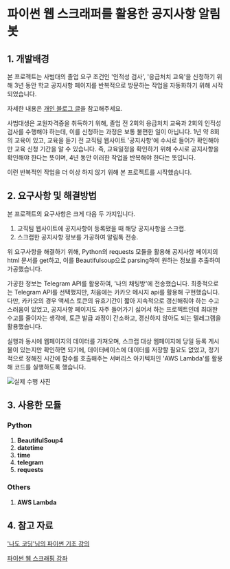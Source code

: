 # 파이썬 웹 스크래퍼를 활용한 공지사항 알림봇

## 1. 개발배경

본 프로젝트는 사범대의 졸업 요구 조건인 '인적성 검사', '응급처치 교육'을 신청하기 위해 3년 동안 학교 공지사항 페이지를 반복적으로 방문하는 작업을 자동화하기 위해 시작되었습니다.

자세한 내용은 [개인 블로그 글](https://omins.tistory.com/4?category=1272317)을 참고해주세요.

사범대생은 교원자격증을 취득하기 위해, 졸업 전 2회의 응급처치 교육과 2회의 인적성 검사를 수행해야 하는데, 이를 신청하는 과정은 보통 불편한 일이 아닙니다. 1년 약 8회의 교육이 있고, 교육을 듣기 전 교직팀 웹사이트 '공지사항'에 수시로 들어가 확인해야만 교육 신청 기간을 알 수 있습니다. 즉, 교육일정을 확인하기 위해 수시로 공지사항을 확인해야 한다는 뜻이며, 4년 동안 이러한 작업을 반복해야 한다는 뜻입니다.

이런 반복적인 작업을 더 이상 하지 않기 위해 본 프로젝트를 시작했습니다.

## 2. 요구사항 및 해결방법

본 프로젝트의 요구사항은 크게 다음 두 가지입니다.

1. 교직팀 웹사이트에 공지사항이 등록됐을 때 해당 공지사항을 스크랩.
2. 스크랩한 공지사항 정보를 가공하여 알림톡 전송.

위 요구사항을 해결하기 위해, Python의 requests 모듈을 활용해 공지사항 페이지의 html 문서를 get하고, 이를 Beautifulsoup으로 parsing하여 원하는 정보를 추출하여 가공했습니다.

가공한 정보는 Telegram API를 활용하여, '나의 채팅방'에 전송했습니다. 최종적으로는 Telegram API를 선택했지만, 처음에는 카카오 메시지 api를 활용해 구현했습니다. 다만, 카카오의 경우 액세스 토큰의 유효기간이 짧아 지속적으로 갱신해줘야 하는 수고스러움이 있었고, 공지사항 페이지도 자주 들어가기 싫어서 하는 프로젝트인데 최대한 수고를 줄이자는 생각에, 토큰 발급 과정이 간소하고, 갱신하지 않아도 되는 텔레그램을 활용했습니다.

실행과 동시에 웹페이지의 데이터를 가져오며, 스크랩 대상 웹페이지에 당일 등록 게시물이 있는지만 확인하면 되기에, 데이터베이스에 데이터를 저장할 필요도 없었고, 정기적으로 정해진 시간에 함수를 호출해주는 서버리스 아키텍처인 'AWS Lambda'를 활용해 코드를 실행하도록 했습니다.

![실제 수행 사진](https://user-images.githubusercontent.com/52988822/174081650-d7a21966-53cd-4f52-b0da-88cc2970a3e5.png)

## 3. 사용한 모듈

### Python

1. **BeautifulSoup4**
2. **datetime**
3. **time**
4. **telegram**
5. **requests**

### Others

1. **AWS Lambda**

## 4. 참고 자료

['나도 코딩'님의 파이썬 기초 강의](https://www.inflearn.com/course/%EB%82%98%EB%8F%84%EC%BD%94%EB%94%A9-%ED%8C%8C%EC%9D%B4%EC%8D%AC-%EA%B8%B0%EB%B3%B8)

[파이썬 웹 스크래핑 강좌](https://www.inflearn.com/course/%ED%8C%8C%EC%9D%B4%EC%8D%AC-%EC%9B%B9-%EC%8A%A4%ED%81%AC%EB%9E%98%ED%95%91)
